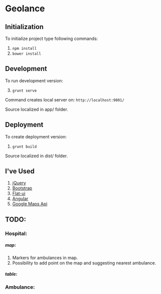 # Geolance

## Initialization
To initialize project type following commands:

1. `npm install`
2. `bower install`

## Development
To run development version:

3. `grunt serve`

Command creates local server on:
`http://localhost:9001/`

Source localized in app/ folder.

## Deployment
To create deployment version:

1. `grunt build`

Source localized in dist/ folder.

## I've Used

1. [jQuery](http://jquery.com/)
2. [Bootstrap](http://getbootstrap.com/) 
3. [Flat-ui](http://designmodo.github.io/Flat-UI/) 
4. [Angular](https://angularjs.org/) 
5. [Google Maps Api](https://developers.google.com/maps/?hl=pl)

## TODO: 

### Hospital:

##### map:
1. Markers for ambulances in map.
2. Possibility to add point on the map and suggesting nearest ambulance.
	
##### table:

### Ambulance: